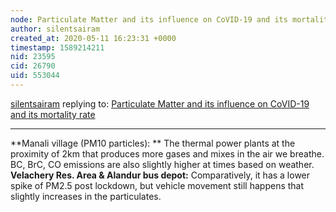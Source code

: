 ```yaml
---
node: Particulate Matter and its influence on CoVID-19 and its mortality rate
author: silentsairam
created_at: 2020-05-11 16:23:31 +0000
timestamp: 1589214211
nid: 23595
cid: 26790
uid: 553044
---
```




[silentsairam](../profile/silentsairam) replying to: [Particulate Matter and its influence on CoVID-19 and its mortality rate](../notes/silentsairam/05-10-2020/particulate-matter-and-its-influence-on-covid-19-and-its-mortality-rate)

----
**Manali village (PM10 particles): **
The thermal power plants at the proximity of 2km that produces more gases and mixes in the air we breathe. BC, BrC, CO emissions are also slightly higher at times based on weather.
**Velachery Res. Area & Alandur bus depot:**
 Comparatively, it has a lower spike of PM2.5 post lockdown, but vehicle movement still happens that slightly increases in the particulates.
